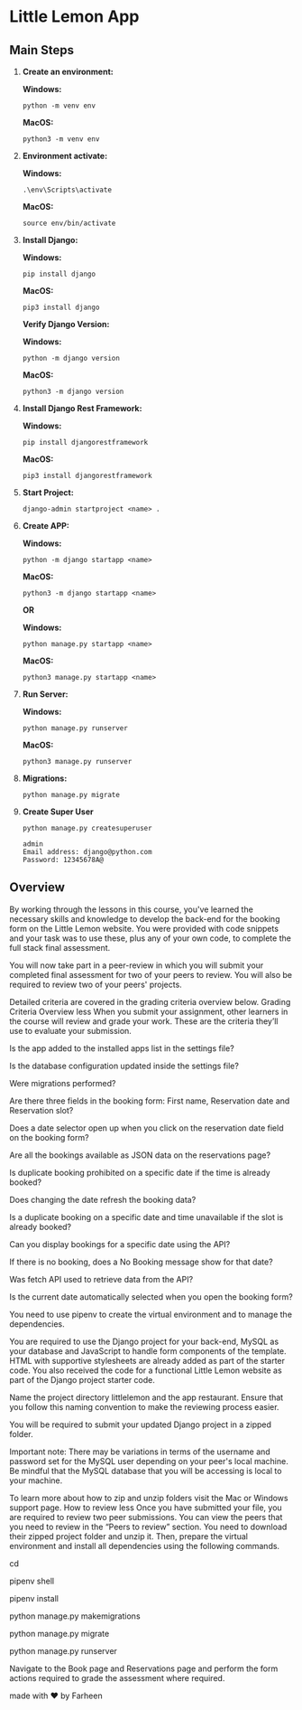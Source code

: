 # Little Lemon App


## Main Steps
1. **Create an environment:**

    **Windows:**
    ```
    python -m venv env
    ```
    **MacOS:**
    ```
    python3 -m venv env
    ```

2. **Environment activate:**

    **Windows:**
    ```
    .\env\Scripts\activate
    ```
    **MacOS:**
    ```
    source env/bin/activate
    ```

3. **Install Django:**

    **Windows:**
    ```
    pip install django
    ```
    **MacOS:**
    ```
    pip3 install django
    ```

    **Verify Django Version:**

    **Windows:**
    ```
    python -m django version
    ```
    **MacOS:**
    ```
    python3 -m django version
    ```

4. **Install Django Rest Framework:**

    **Windows:**
    ```
    pip install djangorestframework
    ```
    **MacOS:**
    ```
    pip3 install djangorestframework
    ```

5. **Start Project:**

    ```
    django-admin startproject <name> .
    ```

6. **Create APP:**

    **Windows:**
    ```
    python -m django startapp <name>
    ```
    **MacOS:**
    ```
    python3 -m django startapp <name>
    ```

    **OR**

    **Windows:**
    ```
    python manage.py startapp <name>
    ```
    **MacOS:**
    ```
    python3 manage.py startapp <name>
    ```

7. **Run Server:**

    **Windows:**
    ```
    python manage.py runserver
    ```
    **MacOS:**
    ```
    python3 manage.py runserver
    ```

8. **Migrations:**

    ```
    python manage.py migrate
    ```

9. **Create Super User**

    ```
    python manage.py createsuperuser
    ```

    ```
    admin
    Email address: django@python.com
    Password: 12345678A@
    ```


## Overview


By working through the lessons in this course, you've learned the necessary skills and knowledge to develop the back-end for the booking form on the Little Lemon website. You were provided with code snippets and your task was to use these, plus any of your own code, to complete the full stack final assessment.

You will now take part in a peer-review in which you will submit your completed final assessment for two of your peers to review. You will also be required to review two of your peers' projects.

Detailed criteria are covered in the grading criteria overview below.
Grading Criteria Overview
less 
When you submit your assignment, other learners in the course will review and grade your work. These are the criteria they’ll use to evaluate your submission.

 Is the app added to the installed apps list in the settings file?

Is the database configuration updated inside the settings file?

Were migrations performed?

Are there three fields in the booking form: First name, Reservation date and Reservation slot?

Does a date selector open up when you click on the reservation date field on the booking form?

Are all the bookings available as JSON data on the reservations page?

Is duplicate booking prohibited on a specific date if the time is already booked?

Does changing the date refresh the booking data?

Is a duplicate booking on a specific date and time unavailable if the slot is already booked? 

Can you display bookings for a specific date using the API?

If there is no booking, does a No Booking message show for that date?

Was fetch API used to retrieve data from the API?

Is the current date automatically selected when you open the booking form?

You need to use pipenv to create the virtual environment and to manage the dependencies.

You are required to use the Django project for your back-end, MySQL as your database and JavaScript to handle form components of the template. HTML with supportive stylesheets are already added as part of the starter code. You also received the code for a functional Little Lemon website as part of the Django project starter code. 

Name the project directory littlelemon and the app restaurant. Ensure that you follow this naming convention to make the reviewing process easier.

You will be required to submit your updated Django project in a zipped folder. 

Important note: There may be variations in terms of the username and password set for the MySQL user depending on your peer's local machine. Be mindful that the MySQL database that you will be accessing is local to your machine. 

To learn more about how to zip and unzip folders visit the 
Mac
 or 
Windows
 support page.
How to review
less 
Once you have submitted your file, you are required to review two peer submissions. You can view the peers that you need to review in the “Peers to review” section. You need to download their zipped project folder and unzip it. Then, prepare the virtual environment and install all dependencies using the following commands.

cd <project directory>

pipenv shell

pipenv install 

python manage.py makemigrations

python manage.py migrate

python manage.py runserver

Navigate to the Book page and Reservations page and perform the form actions required to grade the assessment where required. 

made with ❤️ by Farheen
